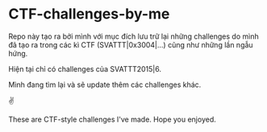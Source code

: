 # CTF-challenges-by-me

Repo này tạo ra bởi mình với mục đích lưu trữ lại những challenges do mình đã tạo ra trong các kì CTF (SVATTT|0x3004|...) cũng như những lần ngẫu hứng.

Hiện tại chỉ có challenges của SVATTT2015|6.

Mình đang tìm lại và sẽ update thêm các challenges khác.

✌

These are CTF-style challenges I've made. Hope you enjoyed.

